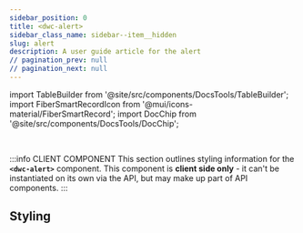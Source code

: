 ```yaml
---
sidebar_position: 0
title: <dwc-alert>
sidebar_class_name: sidebar--item__hidden
slug: alert
description: A user guide article for the alert
// pagination_prev: null
// pagination_next: null
---
```


import TableBuilder from '@site/src/components/DocsTools/TableBuilder';
import FiberSmartRecordIcon from '@mui/icons-material/FiberSmartRecord';
import DocChip from '@site/src/components/DocsTools/DocChip';

<DocChip chip='shadow' />

<br />

:::info CLIENT COMPONENT
This section outlines styling information for the **`<dwc-alert>`** component. This component is **client side only** - it can't be instantiated on its own via the API, but may make up part of API components.
:::

## Styling

<TableBuilder name="dwc-alert" clientComponent />

